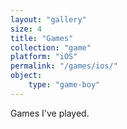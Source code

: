 ```yaml
---
layout: "gallery"
size: 4
title: "Games"
collection: "game"
platform: "iOS"
permalink: "/games/ios/"
object:
    type: "game-boy"
---
```


Games I've played.
